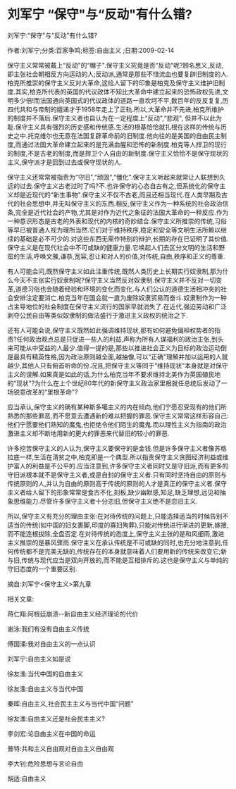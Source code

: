 # 刘军宁  “保守"与“反动"有什么错?    
    
刘军宁:“保守"与“反动"有什么错?    
作者:刘军宁;分类:百家争鸣;标签:自由主义 ;日期:2009-02-14    
保守主义常常被戴上“反动"的“帽子".保守主义究竟是否“反动"呢?顾名思义,反动,即主张社会朝相反方向运动的人;反动派,通常是那些不惜流血也要复辟旧制度的人.柏克所推崇的保守主义反对大革命,这给人留下的印象是柏克及保守主义维护旧制度.其实,柏克所代表的英国的代议政体不知比大革命中建立起来的恐怖政权先进,文明多少倍!而法国通向英国式的代议政体的道路一直坎坷不平,数百年的反反复复,历四代共和与帝制的嬗递才于1958年走上了正轨.所以,大革命并不先进,柏克所维护的制度并不落后.保守主义者也自认为在一定程度上“反动",“悲观", 但并不以此为耻.保守主义具有强烈的历史感和传统感.生活的根基恰恰就扎根在这样的传统与历史之中.托克维尔也无意在法国复辟革命前的旧制度.他向往的是美国的自由民主制度,而通过法国大革命建立起来的是充满血腥和恐怖的新制度.柏克等人捍卫的现行的制度,不是古老的制度,而是捍卫个人自由的新制度.保守主义恰恰不是保守现状的主义,保守派才是回到过去或保守现状的人.    
保守主义还常常被指责为“守旧",“顽固",“僵化".保守主义听起来就常让人联想到久远的过去.保守主义古老过时了吗?不.也许保守的心态自古有之,但系统化的保守主义却是近现代的“新生事物".保守主义不仅不古老,而且还相当现代.在人类早期及古代的社会思想中,并无叫保守主义的东西.相反,保守主义作为一种系统的社会政治信条,完全是近代社会的产物,尤其是对作为近代之象征的法国大革命的一种反应.作为一种意识形态是古老的外表和现代的内核的奇妙结合.保守主义所推崇的传统,习俗等早已被普通人视为理所当然.它们对于维持秩序,稳定和安全等文明生活所赖以继续的基础是必不可少的.对这些东西无需作特别的辩护,长期的存在已证明了其价值.保守主义是在现代社会中不可或缺的健康力量.它唤起人们去区分文明的生活和野蛮的生活,呼唤文雅,谦恭,宽容,忍让和对人的价值,对传统,自由,秩序和正义的尊重.    
有人可能会问,既然保守主义如此注重传统,既然人类历史上长期实行奴隶制,那为什么今天不主张实行奴隶制呢?保守主义当然反对奴隶制.保守主义并不反对一切变革,道德习俗也会随着经验和环境的变化而变化.与人们公认的道德生活相冲突的社会安排注定要消亡.柏克当年在国会就一直为废除奴隶贸易而奋斗.奴隶制作为一种占主导地位的社会制度在保守主义流行的国家早就消失了.在近代,强迫劳动和广泛剥夺公民自由等类似奴隶制的做法盛行于激进主义政权的统治之下.    
还有人可能会说,保守主义既然如此强调维持现状,那有如何避免偏袒权势者的指责?任何政治观点总是只促进一些人的利益,声称为所有人谋福利的政治主张,到头来可能从中受益的人最少.值得一提的是,那些以推进社会正义为目标的政治运动倒是最具有精英性格,因为政治原则越全面,越抽像,可以“正确"理解并加以运用的人就越少,其他人只有俯首听命的份.况且,把保守主义等同于“维持现状"本身就是对保守主义的误解.如果真是如此的话,为什么柏克当年不要求维持北美作为英国殖民地的“现状"?为什么在上个世纪80年代的新保守主义政治家里根就任总统后发动了一场锐意改革的“里根革命"?    
应当承认,保守主义的确有某种斯多噶主义的内在倾向,他们宁愿忍受现有的他们所熟悉的那些罪恶,而不愿意去遭遇新的难以把握的罪恶.保守主义常常这样形容自己:他们宁愿要他们熟知的魔鬼,也拒绝令他们陌生的魔鬼.而以理性主义为指南的政治激进主义却不断地用新的更大的罪恶来代替旧的较小的罪恶.    
许多挖苦保守主义的人认为,保守主义要保守的是金钱.但是许多保守主义者像苏格拉底一样,生活在清贫之中,柏克即是一个典型.所以指责保守主义贪图经济利益或维护富人的利益是不公平的.应当注意到,许多保守主义者同时又是守旧派,而有更多的守旧派根本就不是保守主义者,或是自封的保守主义者.只有同时坚持自由的原则与传统原则的人,并认为自由的原则高于传统的原则的人才是真正的保守主义者.保守主义者给人留下的形象常常是食古不化,刻板,缺少幽默感,知足,缺乏理想,远见和抽象思维能力.尽管许多保守主义者十分恋旧,但保守主义绝不是恋旧主义.    
所以,保守主义有充分的理由主张:在对待传统的问题上,只能选择适当的时候告别不适当的传统(如中国的妇女裹脚,印度的寡妇殉葬),只能对传统进行渐进的更新,嫁接,而不能连根拔除,全盘否定.在对待传统的态度上,保守主义主张的是和风细雨,激进主义推崇的是暴风骤雨.保守主义在承认传统是不可或缺的同时,也充分地注意到,任何传统都不是完美无缺的,传统存在的本身就意味着人们要用新的传统来改变它;新与旧,传统与现代应当是双向开放的,而不能是互相排斥的.这也是保守主义与单纯的守旧态度的一个重要区别.    
摘自:刘军宁<保守主义>第九章    
    
相关文章:    
蒋仁翔:阿根廷崩溃--新自由主义经济理论的代价    
谢泳:我们有没有自由主义传统    
傅国涌:我对自由主义的一点认识    
刘军宁:自由主义如是说    
徐友渔:当代中国的自由主义    
徐友渔:自由主义与当代中国    
秦晖:自由主义,社会民主主义与当代中国“问题"    
徐友渔:自由主义还是社会民主主义?    
李剑宏:论自由主义在中国的命运    
普特:共和主义自由观对自由主义自由观    
李大钊:危险思想与言论自由    
胡适:自由主义